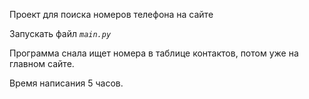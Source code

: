Проект для поиска номеров телефона на сайте

Запускать файл _`main.py`_

Программа снала ищет номера в таблице контактов, потом уже на главном сайте.

Время написания 5 часов.
